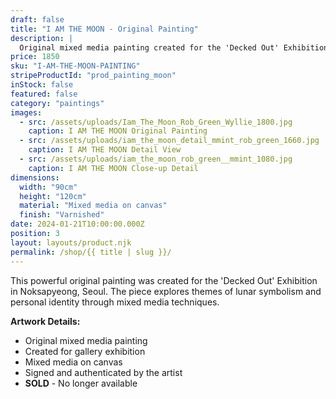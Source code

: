 ```yaml
---
draft: false
title: "I AM THE MOON - Original Painting"
description: |
  Original mixed media painting created for the 'Decked Out' Exhibition in Seoul. A powerful piece exploring lunar symbolism and personal identity. This artwork has been sold.
price: 1850
sku: "I-AM-THE-MOON-PAINTING"
stripeProductId: "prod_painting_moon"
inStock: false
featured: false
category: "paintings"
images:
  - src: /assets/uploads/Iam_The_Moon_Rob_Green_Wyllie_1800.jpg
    caption: I AM THE MOON Original Painting
  - src: /assets/uploads/iam_the_moon_detail_mmint_rob_green_1660.jpg
    caption: I AM THE MOON Detail View
  - src: /assets/uploads/iam_the_moon_rob_green__mmint_1080.jpg
    caption: I AM THE MOON Close-up Detail
dimensions:
  width: "90cm"
  height: "120cm"
  material: "Mixed media on canvas"
  finish: "Varnished"
date: 2024-01-21T10:00:00.000Z
position: 3
layout: layouts/product.njk
permalink: /shop/{{ title | slug }}/
---
```


This powerful original painting was created for the 'Decked Out' Exhibition in Noksapyeong, Seoul. The piece explores themes of lunar symbolism and personal identity through mixed media techniques.

**Artwork Details:**
- Original mixed media painting
- Created for gallery exhibition
- Mixed media on canvas
- Signed and authenticated by the artist
- **SOLD** - No longer available